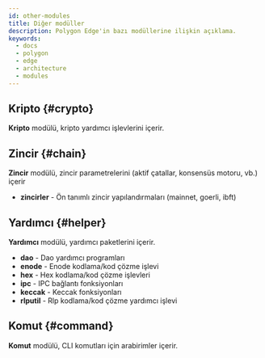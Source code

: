 ```yaml
---
id: other-modules
title: Diğer modüller
description: Polygon Edge'in bazı modüllerine ilişkin açıklama.
keywords:
  - docs
  - polygon
  - edge
  - architecture
  - modules
---
```


## Kripto {#crypto}

**Kripto** modülü, kripto yardımcı işlevlerini içerir.

## Zincir {#chain}

**Zincir** modülü, zincir parametrelerini (aktif çatallar, konsensüs motoru, vb.) içerir

* **zincirler** - Ön tanımlı zincir yapılandırmaları (mainnet, goerli, ibft)

## Yardımcı {#helper}

**Yardımcı** modülü, yardımcı paketlerini içerir.

* **dao** - Dao yardımcı programları
* **enode** - Enode kodlama/kod çözme işlevi
* **hex** - Hex kodlama/kod çözme işlevleri
* **ipc** - IPC bağlantı fonksiyonları
* **keccak** - Keccak fonksiyonları
* **rlputil** - Rlp kodlama/kod çözme yardımcı işlevi

## Komut {#command}

**Komut** modülü, CLI komutları için arabirimler içerir.